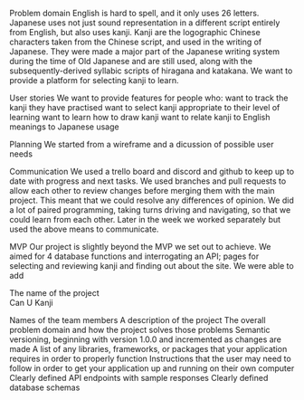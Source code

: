 Problem domain
English is hard to spell, and it only uses 26 letters. Japanese uses not just sound representation in a different script entirely from English, but also uses kanji. 
Kanji are the logographic Chinese characters taken from the Chinese script, and used in the writing of Japanese. They were made a major part of the Japanese writing system during the time of Old Japanese and are still used, along with the subsequently-derived syllabic scripts of hiragana and katakana.
We want to provide a platform for selecting kanji to learn.

User stories
We want to provide features for people who:
want to track the kanji they have practised
want to select kanji appropriate to their level of learning
want to learn how to draw kanji
want to relate kanji to English meanings
to Japanese usage

Planning
We started from a wireframe and a dicussion of possible user needs

Communication
We used a trello board and discord and github to keep up to date with progress and next tasks. We used branches and pull requests to allow each other to review changes before merging them with the main project. This meant that we could resolve any differences of opinion. We did a lot of paired programming, taking turns driving and navigating, so that we could learn from each other. Later in the week we worked separately but used the above means to communicate.

MVP
Our project is slightly beyond the MVP we set out to achieve. We aimed for 4 database functions and interrogating an API; pages for selecting and reviewing kanji and finding out about the site. We were able to add

The name of the project  
Can U Kanji

Names of the team members
A description of the project
The overall problem domain and how the project solves those problems
Semantic versioning, beginning with version 1.0.0 and incremented as changes are made
A list of any libraries, frameworks, or packages that your application requires in order to properly function
Instructions that the user may need to follow in order to get your application up and running on their own computer
Clearly defined API endpoints with sample responses
Clearly defined database schemas
